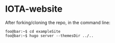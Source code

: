 # IOTA-website

After forking/cloning the repo, in the command line:

```console
foo@bar:~$ cd exampleSite
foo@bar:~$ hugo server --themesDir ../..
```
